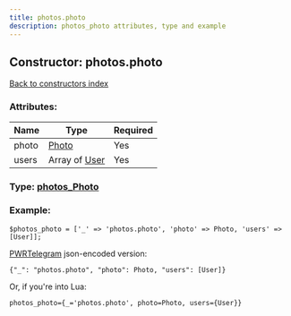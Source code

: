 ```yaml
---
title: photos.photo
description: photos_photo attributes, type and example
---
```

## Constructor: photos.photo  
[Back to constructors index](index.md)



### Attributes:

| Name     |    Type       | Required |
|----------|---------------|----------|
|photo|[Photo](../types/Photo.md) | Yes|
|users|Array of [User](../types/User.md) | Yes|



### Type: [photos\_Photo](../types/photos_Photo.md)


### Example:

```
$photos_photo = ['_' => 'photos.photo', 'photo' => Photo, 'users' => [User]];
```  

[PWRTelegram](https://pwrtelegram.xyz) json-encoded version:

```
{"_": "photos.photo", "photo": Photo, "users": [User]}
```


Or, if you're into Lua:  


```
photos_photo={_='photos.photo', photo=Photo, users={User}}

```


